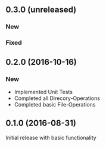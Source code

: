 ## 0.3.0 (unreleased)

### New

### Fixed


## 0.2.0 (2016-10-16)

### New

* Implemented Unit Tests
* Completed all Direcory-Operations
* Completed basic File-Operations



## 0.1.0 (2016-08-31)

Initial release with basic functionality